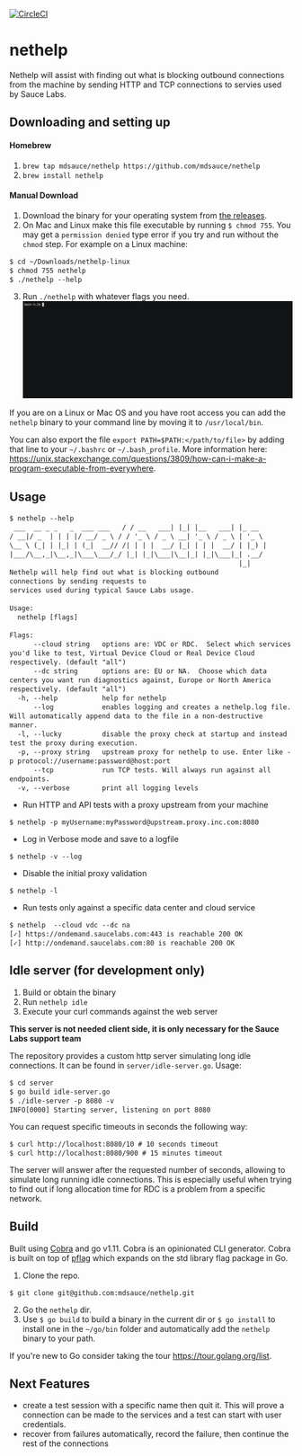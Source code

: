 [![CircleCI](https://circleci.com/gh/mdsauce/nethelp.svg?style=svg)](https://circleci.com/gh/mdsauce/nethelp)

# nethelp
Nethelp will assist with finding out what is blocking outbound connections from the machine by sending HTTP and TCP connections to servies used by Sauce Labs.

## Downloading and setting up
#### Homebrew
1. `brew tap mdsauce/nethelp https://github.com/mdsauce/nethelp`
1. `brew install nethelp`


#### Manual Download
1. Download the binary for your operating system from [the releases](https://github.com/mdsauce/nethelp/releases).  
2. On Mac and Linux make this file executable by running `$ chmod 755`. You may get a `permission denied` type error if you try and run without the `chmod` step.   For example on a Linux machine:
```
$ cd ~/Downloads/nethelp-linux
$ chmod 755 nethelp
$ ./nethelp --help
```
3. Run `./nethelp` with whatever flags you need.
![nethelp_demo](https://github.com/mdsauce/nethelp/blob/master/demo.gif)

If you are on a Linux or Mac OS and you have root access you can add the `nethelp` binary to your command line by moving it to `/usr/local/bin`.  

You can also export the file `export PATH=$PATH:</path/to/file>` by adding that line to your `~/.bashrc` or `~/.bash_profile`.  More information here: https://unix.stackexchange.com/questions/3809/how-can-i-make-a-program-executable-from-everywhere.

## Usage
```
$ nethelp --help
 ___  __ _ _   _  ___ ___   / / __   ___| |_| |__   ___| |_ __  
/ __|/ _  | | | |/ __/ _ \ / / '_ \ / _ \ __| '_ \ / _ \ | '_ \ 
\__ \ (_| | |_| | (_|  __// /| | | |  __/ |_| | | |  __/ | |_) |
|___/\__,_|\__,_|\___\___/_/ |_| |_|\___|\__|_| |_|\___|_| .__/ 
                                                         |_|  
Nethelp will help find out what is blocking outbound 
connections by sending requests to 
services used during typical Sauce Labs usage.

Usage:
  nethelp [flags]

Flags:
      --cloud string   options are: VDC or RDC.  Select which services you'd like to test, Virtual Device Cloud or Real Device Cloud respectively. (default "all")
      --dc string      options are: EU or NA.  Choose which data centers you want run diagnostics against, Europe or North America respectively. (default "all")
  -h, --help           help for nethelp
      --log            enables logging and creates a nethelp.log file.  Will automatically append data to the file in a non-destructive manner.
  -l, --lucky          disable the proxy check at startup and instead test the proxy during execution.
  -p, --proxy string   upstream proxy for nethelp to use. Enter like -p protocol://username:password@host:port
      --tcp            run TCP tests. Will always run against all endpoints.
  -v, --verbose        print all logging levels

```

* Run HTTP and API tests with a proxy upstream from your machine
```
$ nethelp -p myUsername:myPassword@upstream.proxy.inc.com:8080

```

* Log in Verbose mode and save to a logfile
```
$ nethelp -v --log
```

* Disable the initial proxy validation
```
$ nethelp -l
```

* Run tests only against a specific data center and cloud service
```
$ nethelp  --cloud vdc --dc na
[✓] https://ondemand.saucelabs.com:443 is reachable 200 OK
[✓] http://ondemand.saucelabs.com:80 is reachable 200 OK
```

## Idle server (for development only)
1. Build or obtain the binary
2. Run `nethelp idle`
3. Execute your curl commands against the web server

**This server is not needed client side, it is only necessary for the Sauce Labs support team**

The repository provides a custom http server simulating long idle connections. It can be found in `server/idle-server.go`.
Usage:

```
$ cd server
$ go build idle-server.go
$ ./idle-server -p 8080 -v
INFO[0000] Starting server, listening on port 8080
```

You can request specific timeouts in seconds the following way:

```
$ curl http://localhost:8080/10 # 10 seconds timeout
$ curl http://localhost:8080/900 # 15 minutes timeout
```

The server will answer after the requested number of seconds, allowing to simulate long running idle connections.
This is especially useful when trying to find out if long allocation time for RDC is a problem from a specific network.

## Build
Built using [Cobra](https://github.com/spf13/cobra) and go v1.11.  Cobra is an opinionated CLI generator. Cobra is built  on top of [pflag](https://github.com/spf13/pflag) which expands on the std library flag package in Go.

1. Clone the repo.
```
$ git clone git@github.com:mdsauce/nethelp.git
```
2. Go the `nethelp` dir.  
3. Use `$ go build` to build a binary in the current dir or `$ go install` to install one in the `~/go/bin` folder and automatically add the `nethelp` binary to your path.

If you're new to Go consider taking the tour https://tour.golang.org/list.

## Next Features
* create a test session with a specific name then quit it.  This will prove a connection can be made to the services and a test can start with user credentials.
* recover from failures automatically, record the failure, then continue the rest of the connections
